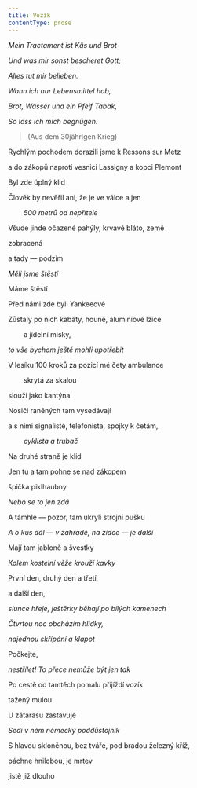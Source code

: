 ```yaml
---
title: Vozík
contentType: prose
---
```


_Mein Tractament ist Käs und Brot_

_Und was mir sonst bescheret Gott;_

_Alles tut mir belieben._

_Wann ich nur Lebensmittel hab,_

_Brot, Wasser und ein Pfeif Tabak,_

_So lass ich mich begnügen._

> (Aus dem 30jährigen Krieg)

Rychlým pochodem dorazili jsme k Ressons sur Metz

a do zákopů naproti vesnici Lassigny a kopci Plemont

Byl zde úplný klid

Člověk by nevěřil ani, že je ve válce a jen

        _500 metrů od nepřítele_

  

Všude jinde očazené pahýly, krvavé bláto, země

zobracená

a tady — podzim

_Měli jsme štěstí_

  

Máme štěstí

Před námi zde byli Yankeeové

Zůstaly po nich kabáty, houně, aluminiové lžíce

        a jídelní misky,

_to vše bychom ještě mohli upotřebit_

  

V lesíku 100 kroků za pozicí mé čety ambulance

        skrytá za skalou

slouží jako kantýna

Nosiči raněných tam vysedávají

a s nimi signalisté, telefonista, spojky k četám,

        _cyklista a trubač_

  

Na druhé straně je klid

Jen tu a tam pohne se nad zákopem

špička piklhaubny

_Nebo se to jen zdá_

  

A támhle — pozor, tam ukryli strojní pušku

_A o kus dál — v zahradě, na zídce — je další_

  

Mají tam jabloně a švestky

_Kolem kostelní věže krouží kavky_

  

První den, druhý den a třetí,

a další den,

_slunce hřeje, ještěrky běhají po bílých kamenech_

  

_Čtvrtou noc obcházím hlídky,_

  

_najednou skřípání a klapot_

  

Počkejte,

_nestřílet! To přece nemůže být jen tak_

  

Po cestě od tamtěch pomalu přijíždí vozík

tažený mulou

U zátarasu zastavuje

_Sedí v něm německý poddůstojník_

  

S hlavou skloněnou, bez tváře, pod bradou železný kříž,

páchne hnilobou, je mrtev

jistě již dlouho
